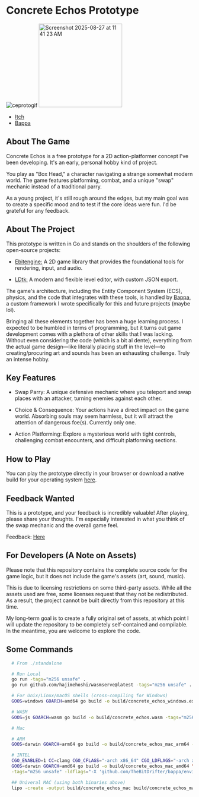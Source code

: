 # Concrete Echos Prototype

![ceprotogif](https://github.com/user-attachments/assets/1016de2e-9f92-4f69-b5e4-d996a419db94)
<img width="" height="225" alt="Screenshot 2025-08-27 at 11 41 23 AM" src="https://github.com/user-attachments/assets/ed46659e-5260-45c8-851a-819e6c729e5a" />

- [Itch](https://thebitdrifter.itch.io/concrete-echos)
- [Bappa](https://bappa.net/examples/templates/concrete_echoes-prototype/)

## About The Game

Concrete Echos is a free prototype for a 2D action-platformer concept I've been developing. It's an early, personal hobby kind of project.

You play as "Box Head," a character navigating a strange somewhat modern world. The game features platforming, combat, and a unique "swap" mechanic instead of a traditional parry.

As a young project, it's still rough around the edges, but my main goal was to create a specific mood and to test if the core ideas were fun. I'd be grateful for any feedback.

## About The Project

This prototype is written in Go and stands on the shoulders of the following open-source projects:

- [Ebitengine:](https://ebitengine.org/) A 2D game library that provides the foundational tools for rendering, input, and audio.

- [LDtk:](https://ldtk.io/) A modern and flexible level editor, with custom JSON export.

The game's architecture, including the Entity Component System (ECS), physics, and the code that integrates with these tools, is handled by [Bappa](https://bappa.net/), a custom framework I wrote specifically for this and future projects (maybe lol).

Bringing all these elements together has been a huge learning process. I expected to be humbled in terms of programming, but it turns out game development comes with a plethora of other skills that I was lacking. Without even considering the code (which is a bit al dente), everything from the actual game design—like literally placing stuff in the level—to creating/procuring art and sounds has been an exhausting challenge. Truly an intense hobby.

## Key Features

- Swap Parry: A unique defensive mechanic where you teleport and swap places with an attacker, turning enemies against each other.

- Choice & Consequence: Your actions have a direct impact on the game world. Absorbing souls may seem harmless, but it will attract the attention of dangerous foe(s). Currently only one.

- Action Platforming: Explore a mysterious world with tight controls, challenging combat encounters, and difficult platforming sections.

## How to Play

You can play the prototype directly in your browser or download a native build for your operating system [here](https://thebitdrifter.itch.io/concrete-echos).

## Feedback Wanted

This is a prototype, and your feedback is incredibly valuable! After playing, please share your thoughts. I'm especially interested in what you think of the swap mechanic and the overall game feel.

Feedback: [Here](https://thebitdrifter.itch.io/concrete-echos/community)


## For Developers (A Note on Assets)

Please note that this repository contains the complete source code for the game logic, but it does not include the game's assets (art, sound, music).

This is due to licensing restrictions on some third-party assets. While all the assets used are free, some licenses request that they not be redistributed. As a result, the project cannot be built directly from this repository at this time.

My long-term goal is to create a fully original set of assets, at which point I will update the repository to be completely self-contained and compilable. In the meantime, you are welcome to explore the code.

## Some Commands

```bash
  # From ./standalone

  # Run Local
  go run -tags="m256 unsafe" .
  go run github.com/hajimehoshi/wasmserve@latest -tags="m256 unsafe" .

  # For Unix/Linux/macOS shells (cross-compiling for Windows)
  GOOS=windows GOARCH=amd64 go build -o build/concrete_echos_windows.exe -tags="m256 unsafe" -ldflags="-X 'github.com/TheBitDrifter/bappa/environment.Environment=production'" .

  # WASM
  GOOS=js GOARCH=wasm go build -o build/concrete_echos.wasm -tags="m256 unsafe" -ldflags="-X 'github.com/TheBitDrifter/bappa/environment.Environment=production'" .

  # Mac

  # ARM
  GOOS=darwin GOARCH=arm64 go build -o build/concrete_echos_mac_arm64 -tags="m256 unsafe" -ldflags="-X 'github.com/TheBitDrifter/bappa/environment.Environment=production'" .

  # INTEL
  CGO_ENABLED=1 CC=clang CGO_CFLAGS="-arch x86_64" CGO_LDFLAGS="-arch x86_64" \
  GOOS=darwin GOARCH=amd64 go build -o build/concrete_echos_mac_amd64 \
  -tags="m256 unsafe" -ldflags="-X 'github.com/TheBitDrifter/bappa/environment.Environment=production'" .

  ## Univeral MAC (using both binaries above)
  lipo -create -output build/concrete_echos_mac build/concrete_echos_mac_arm64 build/concrete_echos_mac_amd64
```
